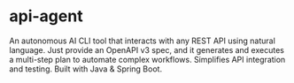 # api-agent
An autonomous AI CLI tool that interacts with any REST API using natural language. Just provide an OpenAPI v3 spec, and it generates and executes a multi-step plan to automate complex workflows. Simplifies API integration and testing. Built with Java &amp; Spring Boot.
